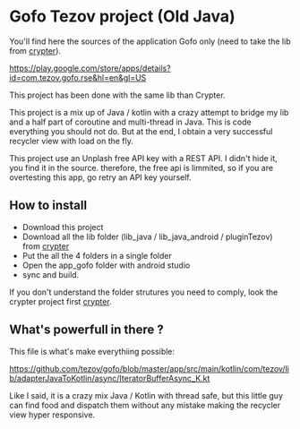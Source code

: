 # Gofo Tezov project (Old Java)

You'll find here the sources of the application Gofo only (need to take the lib from [crypter](https://github.com/tezov/crypter_and_lib)).

https://play.google.com/store/apps/details?id=com.tezov.gofo.rse&hl=en&gl=US

This project has been done with the same lib than Crypter. 

This project is a mix up of Java / kotlin with a crazy attempt to bridge my lib and a half part of coroutine and multi-thread in Java. This is code everything you should not do. But at the end, I obtain a very successful recycler view with load on the fly.

This project use an Unplash free API key with a REST API. I didn't hide it, you find it in the source. therefore, the free api is limmited, so if you are overtesting this app, go retry an API key yourself.

## How to install

- Download this project
- Download all the lib folder (lib_java / lib_java_android / pluginTezov) from [crypter](https://github.com/tezov/crypter_and_lib)
- Put the all the 4 folders in a single folder
- Open the app_gofo folder with android studio
- sync and build.

If you don't understand the folder strutures you need to comply, look the crypter project first [crypter](https://github.com/tezov/crypter_and_lib).


## What's powerfull in there ?

This file is what's make everythiing possible:

https://github.com/tezov/gofo/blob/master/app/src/main/kotlin/com/tezov/lib/adapterJavaToKotlin/async/IteratorBufferAsync_K.kt

Like I said, it is a crazy mix Java / Kotlin with thread safe, but this little guy can find food and dispatch them without any mistake making the recycler view hyper responsive.
